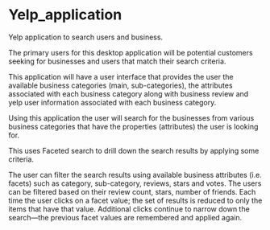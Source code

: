 # Yelp_application
Yelp application to search users and business.

The primary users for this desktop application will be potential customers seeking for businesses and users that match their search criteria.

This application will have a user interface that provides the user the available business categories (main, sub-categories), the attributes associated with each business category along with business review and yelp user information associated with each business category.

Using this application the user will search for the businesses from various business categories that have the properties (attributes) the user is looking for.

This uses Faceted search to drill down the search results by applying some criteria.

The user can filter the search results using available business attributes (i.e. facets) such as category, sub-category, reviews, stars and votes. The users can be filtered based on their review count, stars, number of friends. Each time the user clicks on a facet value; the set of results is reduced to only the items that have that value. Additional clicks continue to narrow down the search—the previous facet values are remembered and applied again.
